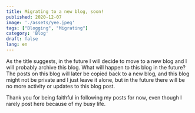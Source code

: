 ```yaml
---
title: Migrating to a new blog, soon!
published: 2020-12-07
image: './assets/yee.jpeg'
tags: ["Blogging", "Migrating"]
category: 'Blog'
draft: false 
lang: en
---
```


As the title suggests, in the future I will decide to move to a new blog and I will probably archive this blog. What will happen to this blog in the future? The posts on this blog will later be copied back to a new blog, and this blog might not be private and I just leave it alone, but in the future there will be no more activity or updates to this blog post.

Thank you for being faithful in following my posts for now, even though I rarely post here because of my busy life.